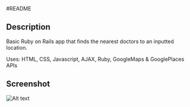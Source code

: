 #README

## Description

Basic Ruby on Rails app that finds the nearest doctors to an inputted location.

Uses: HTML, CSS, Javascript, AJAX, Ruby, GoogleMaps & GooglePlaces APIs

## Screenshot

![Alt text](../public/screenshot.png "Main Page")
